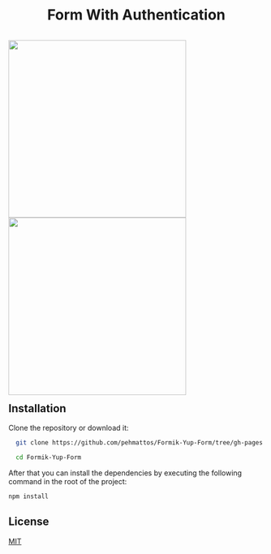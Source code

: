 <div align="center">
  <h1>Form With Authentication</h1>
</div>

<p style="float: left;">
  <img src="https://user-images.githubusercontent.com/81716711/212397419-876ff370-41fe-4035-b8ab-02710d976e41.png" width="350">
  <img src="https://user-images.githubusercontent.com/81716711/212397427-2f4f021f-3d91-48b4-bff8-2ab2cb7268fe.png" width="350">
</p>

## Installation

Clone the repository or download it:

```bash
  git clone https://github.com/pehmattos/Formik-Yup-Form/tree/gh-pages

  cd Formik-Yup-Form
```

After that you can install the dependencies by executing the following command in the root of the project:

```bash
npm install

```

## License

[MIT](https://choosealicense.com/licenses/mit/)
